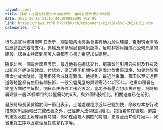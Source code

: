 ```yaml
---
layout: post
title: 陳帆：房署在建屋方面絕無放鬆　當局有壓力想加快建屋
date: 2021-10-11 11:16:44.000000000 +08:00
link: https://news.rthk.hk/rthk/ch/component/k2/1614598-20211011.htm
categories: rthk
---
```


行政長官林鄭月娥昨日表示，期望能夠令房委會更有動力加快建屋，否則現金津貼就應該由房委會支付。運輸及房屋局局長陳帆認為，反映林鄭月娥關心公營房屋的建設，認為由特首到房署人員都盡心盡力希望加快建屋。

陳帆出席一個電台節目表示，最近他有在網誌交代，房署如何引用的技術及科技及以組裝合成法等建屋。他認為，廣泛應用相關技術要看地盤實際環境，如果地盤面積太小或太陡峭，運用組裝合成就有難度。他提到，最近於東涌、藍田以至安達臣道等地盤都有使用有關技術，一般公營房屋的興建需時4年至5年。他重申房署在建屋方面絕無放鬆，明白巿民等候上樓的苦況，當局亦有壓力想加快建屋，現時房署建設一層20個單位的公屋需時約6天，與外國科技相比，相關速度已在前列。

發展局局長黃偉綸於同一節目表示，土地處理程序近年已經加快，除政府本身行政措施的9個範疇已完成改善之外，已經進入法例檢討階段，包括希望在城規、道路刊憲及收回土地等減省時間，例如在處理大綱圖的時間，正考慮由17個月減半，減省重複工序以及處理反對意見程序等。
